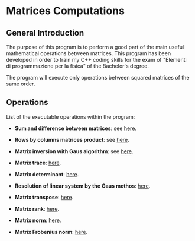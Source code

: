 # Matrices Computations

## General Introduction
The purpose of this program is to perform a good part of the main useful mathematical operations between matrices. This program has been developed in order to train my C++ coding skills for the exam of "Elementi di programmazione per la fisica" of the Bachelor's degree.

The program will execute only operations between squared matrices of the same order.

## Operations

List of the executable operations within the program:

- **Sum and difference between matrices**: see [here](https://www.khanacademy.org/math/precalculus/x9e81a4f98389efdf:matrices/x9e81a4f98389efdf:adding-and-subtracting-matrices/a/adding-and-subtracting-matrices).

- **Rows by columns matrices product**: see [here](https://www.khanacademy.org/math/precalculus/x9e81a4f98389efdf:matrices/x9e81a4f98389efdf:multiplying-matrices-by-matrices/a/multiplying-matrices).

- **Matrix inversion with Gaus algorithm**: see [here](https://www.intmath.com/matrices-determinants/inverse-matrix-gauss-jordan-elimination.php).

- **Matrix trace**: [here](https://mathworld.wolfram.com/MatrixTrace.html).

- **Matrix determinant**: [here](https://www.mathsisfun.com/algebra/matrix-determinant.html).

- **Resolution of linear system by the Gaus methos**: [here](http://math.univ-lille1.fr/~tumpach/Site/Enseignement_files/TD2_Gauss_solution.pdf).

- **Matrix transpose**: [here](https://chortle.ccsu.edu/VectorLessons/vmch13/vmch13_14.html).

- **Matrix rank**: [here](https://stattrek.com/matrix-algebra/matrix-rank.aspx).

- **Matrix norm**: [here](https://mathworld.wolfram.com/MatrixNorm.html).

- **Matrix Frobenius norm**: [here](https://mathworld.wolfram.com/FrobeniusNorm.html).
